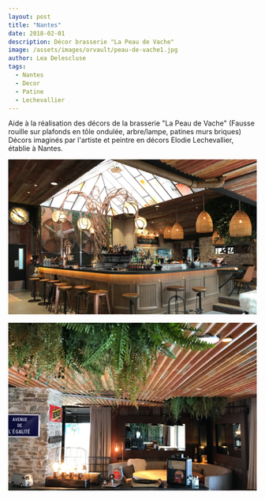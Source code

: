 ```yaml
---
layout: post
title: "Nantes"
date: 2018-02-01
description: Décor brasserie "La Peau de Vache"
image: /assets/images/orvault/peau-de-vache1.jpg
author: Lea Delescluse
tags:
  - Nantes
  - Decor
  - Patine
  - Lechevallier
---
```

Aide à la réalisation des décors de la brasserie "La Peau de Vache" 
(Fausse rouille sur plafonds en tôle ondulée, arbre/lampe, patines murs briques)
Décors imaginés par l'artiste et peintre en décors Elodie Lechevallier, établie à Nantes.

![Placeholder](/assets/images/orvault/peau-de-vache2.jpg)

![Placeholder](/assets/images/orvault/peau-de-vache3.jpg)

